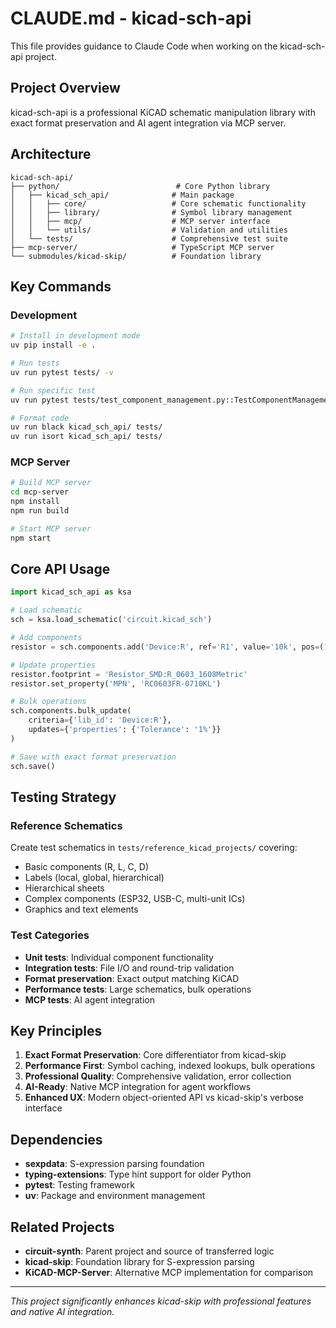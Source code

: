 # CLAUDE.md - kicad-sch-api

This file provides guidance to Claude Code when working on the kicad-sch-api project.

## Project Overview

kicad-sch-api is a professional KiCAD schematic manipulation library with exact format preservation and AI agent integration via MCP server.

## Architecture

```
kicad-sch-api/
├── python/                          # Core Python library
│   ├── kicad_sch_api/              # Main package
│   │   ├── core/                   # Core schematic functionality
│   │   ├── library/                # Symbol library management
│   │   ├── mcp/                    # MCP server interface
│   │   └── utils/                  # Validation and utilities
│   └── tests/                      # Comprehensive test suite
├── mcp-server/                     # TypeScript MCP server
└── submodules/kicad-skip/          # Foundation library
```

## Key Commands

### Development
```bash
# Install in development mode
uv pip install -e .

# Run tests
uv run pytest tests/ -v

# Run specific test
uv run pytest tests/test_component_management.py::TestComponentManagement::test_component_creation_and_access -v

# Format code
uv run black kicad_sch_api/ tests/
uv run isort kicad_sch_api/ tests/
```

### MCP Server
```bash
# Build MCP server
cd mcp-server
npm install
npm run build

# Start MCP server
npm start
```

## Core API Usage

```python
import kicad_sch_api as ksa

# Load schematic
sch = ksa.load_schematic('circuit.kicad_sch')

# Add components
resistor = sch.components.add('Device:R', ref='R1', value='10k', pos=(100, 100))

# Update properties
resistor.footprint = 'Resistor_SMD:R_0603_1608Metric'
resistor.set_property('MPN', 'RC0603FR-0710KL')

# Bulk operations
sch.components.bulk_update(
    criteria={'lib_id': 'Device:R'},
    updates={'properties': {'Tolerance': '1%'}}
)

# Save with exact format preservation
sch.save()
```

## Testing Strategy

### Reference Schematics
Create test schematics in `tests/reference_kicad_projects/` covering:
- Basic components (R, L, C, D)
- Labels (local, global, hierarchical)
- Hierarchical sheets
- Complex components (ESP32, USB-C, multi-unit ICs)
- Graphics and text elements

### Test Categories
- **Unit tests**: Individual component functionality
- **Integration tests**: File I/O and round-trip validation
- **Format preservation**: Exact output matching KiCAD
- **Performance tests**: Large schematics, bulk operations
- **MCP tests**: AI agent integration

## Key Principles

1. **Exact Format Preservation**: Core differentiator from kicad-skip
2. **Performance First**: Symbol caching, indexed lookups, bulk operations
3. **Professional Quality**: Comprehensive validation, error collection
4. **AI-Ready**: Native MCP integration for agent workflows
5. **Enhanced UX**: Modern object-oriented API vs kicad-skip's verbose interface

## Dependencies

- **sexpdata**: S-expression parsing foundation
- **typing-extensions**: Type hint support for older Python
- **pytest**: Testing framework
- **uv**: Package and environment management

## Related Projects

- **circuit-synth**: Parent project and source of transferred logic
- **kicad-skip**: Foundation library for S-expression parsing
- **KiCAD-MCP-Server**: Alternative MCP implementation for comparison

---

*This project significantly enhances kicad-skip with professional features and native AI integration.*